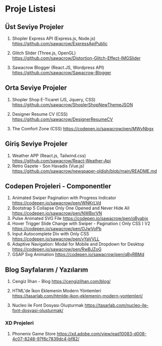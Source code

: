# Proje Listesi

## Üst Seviye Projeler

1) Shopler Express API (Express.js, Node.js)
https://github.com/sawacrow/ExpressApiPublic

2) Glitch Slider (Three.js, OpenGL)
https://github.com/sawacrow/Distortion-Glitch-Effect-IMGSlider

3) Sawacrow Blogger (React.JS, Wordpress API)
https://github.com/sawacrow/Sawacrow-Blogger

## Orta Seviye Projeler

1) Shopler Shop E-Ticaret (JS, Jquery, CSS)
https://github.com/sawacrow/ShoplerShopNewThemeJSON

2) Designer Resume CV (CSS)
https://github.com/sawacrow/DesignerResumeCV

3) The Comfort Zone (CSS)
https://codepen.io/sawacrow/pen/MWvNbgx



## Giriş Seviye Projeler

1) Weather APP (React.js, Tailwind.css)
https://github.com/sawacrow/React-Weather-Api
2) Retro Gazete - Son Havadis (Vue.js)
https://github.com/sawacrow/newspaper-oldish/blob/main/README.md

## Codepen Projeleri - Componentler

1) Animated Swiper Pagination with Progress Indicator
https://codepen.io/sawacrow/pen/WNKrLVd
2) Bootstrap 5 Collapse Only One Opened and Never Hide All
https://codepen.io/sawacrow/pen/NWBxrVN
3) Pulse Animated SVG File
https://codepen.io/sawacrow/pen/qByabjx
4) Hover Trigger Slide Change with Swiper  - Pagination ( Only CSS ) V2
https://codepen.io/sawacrow/pen/OJwVoPb
5) Input Autocomplete Div with Only CSS
https://codepen.io/sawacrow/pen/vYaVVLL
6) Adaptive Navigation: Modal  for Mobile  and  Dropdown for Desktop
https://codepen.io/sawacrow/pen/RwBJZoG
7) GSAP Svg Animation
https://codepen.io/sawacrow/pen/qByRBMd

## Blog Sayfalarım / Yazılarım

1) Cengiz İlhan - Blog
https://cengizilhan.com/blog/

2) HTML'de İkon Eklemenin Modern Yöntemleri
https://tasarlab.com/htmlde-ikon-eklemenin-modern-yontemleri/

3) Nucleo ile Font Dosyası Oluşturmak
https://tasarlab.com/nucleo-ile-font-dosyasi-olusturmak/

### XD Projeleri
1) Phonenix Game Store https://xd.adobe.com/view/ead10083-d008-4c07-8248-97f6c7839dc4-bf82/
